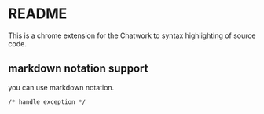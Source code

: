 # README
This is a chrome extension for the Chatwork to syntax highlighting of source code.

## markdown notation support
you can use markdown notation.

<!--````  -->
<!--```-->
<!--function $initHighlight(block, cls) {-->
<!--  try {-->
<!--    if (cls.search(/\bno\-highlight\b/) != -1)-->
<!--      return process(block, true, 0x0F) +-->
<!--             ` class="${cls}"`;-->
<!--  } catch (e) {-->
<!--    /* handle exception */-->
<!--  }-->
<!--  for (var i = 0 / 2; i < classes.length; i++) {-->
<!--    if (checkCondition(classes[i]) === undefined)-->
<!--      console.log('undefined');-->
<!--  }-->
<!--}-->

<!--export  $initHighlight;-->
<!--```-->
<!--````-->


<!--```javascript-->
<!--function $initHighlight(block, cls) {-->
<!--  try {-->
<!--    if (cls.search(/\bno\-highlight\b/) != -1)-->
<!--      return process(block, true, 0x0F) +-->
<!--             ` class="${cls}"`;-->
<!--  } catch (e) {-->
    /* handle exception */
<!--  }-->
<!--  for (var i = 0 / 2; i < classes.length; i++) {-->
<!--    if (checkCondition(classes[i]) === undefined)-->
<!--      console.log('undefined');-->
<!--  }-->
<!--}-->

<!--export  $initHighlight;-->
<!--```-->
